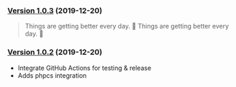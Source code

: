### [Version 1.0.3](https://github.com/Codeinwp/gutenberg-css/compare/v1.0.2...v1.0.3) (2019-12-20)

> Things are getting better every day. :rocket:
> Things are getting better every day. :rocket:

### [Version 1.0.2](https://github.com/Codeinwp/gutenberg-css/compare/v1.0.1...v1.0.2) (2019-12-20)

* Integrate GitHub Actions for testing & release
* Adds phpcs integration
